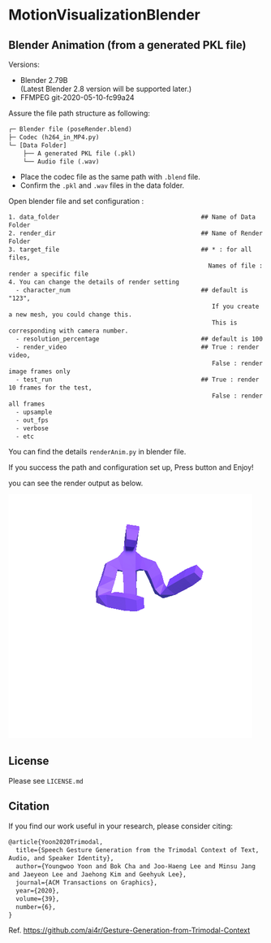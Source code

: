 # MotionVisualizationBlender

## Blender Animation (from a generated PKL file)

Versions:

* Blender 2.79B                    
(Latest Blender 2.8 version will be supported later.)
* FFMPEG git-2020-05-10-fc99a24 


Assure the file path structure as following:


```
┌─ Blender file (poseRender.blend) 
├─ Codec (h264_in_MP4.py)
└─ [Data Folder] 
    ├── A generated PKL file (.pkl)
    └── Audio file (.wav) 
```
- Place the codec file as the same path with `.blend` file.
- Confirm the `.pkl` and `.wav` files in the data folder. 


Open blender file and set configuration :


```
1. data_folder                                       ## Name of Data Folder 
2. render_dir                                        ## Name of Render Folder
3. target_file                                       ## * : for all files, 
                                                       Names of file : render a specific file
4. You can change the details of render setting 
  - character_num                                    ## default is "123", 
                                                        If you create a new mesh, you could change this. 
                                                        This is corresponding with camera number.
  - resolution_percentage                            ## default is 100
  - render_video                                     ## True : render video, 
                                                        False : render image frames only
  - test_run                                         ## True : render 10 frames for the test,
                                                        False : render all frames
  - upsample
  - out_fps 
  - verbose 
  - etc
```

You can find the details `renderAnim.py` in blender file.

If you success the path and configuration set up, 
Press <Run Script> button and Enjoy! 

you can see the render output as below.

![blender output](src/2-0aEezKvBE242-310-clip-17.gif)



## License

Please see `LICENSE.md`


## Citation

If you find our work useful in your research, please consider citing:

```
@article{Yoon2020Trimodal,
  title={Speech Gesture Generation from the Trimodal Context of Text, Audio, and Speaker Identity},
  author={Youngwoo Yoon and Bok Cha and Joo-Haeng Lee and Minsu Jang and Jaeyeon Lee and Jaehong Kim and Geehyuk Lee},
  journal={ACM Transactions on Graphics},
  year={2020},
  volume={39},
  number={6},
}
```

Ref. https://github.com/ai4r/Gesture-Generation-from-Trimodal-Context
